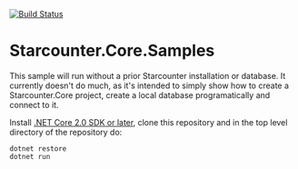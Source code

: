 [![Build Status](https://travis-ci.org/Starcounter/Starcounter.Core.Samples.svg?branch=master)](https://travis-ci.org/Starcounter/Starcounter.Core.Samples)

# Starcounter.Core.Samples 

This sample will run without a prior Starcounter installation or database. It currently doesn't do much, as it's intended to simply show how to create a Starcounter.Core project, create a local database programatically and connect to it.

Install [.NET Core 2.0 SDK or later](https://www.microsoft.com/net/download/core), clone this repository and in the top level directory of the repository do:

```
dotnet restore
dotnet run
```
